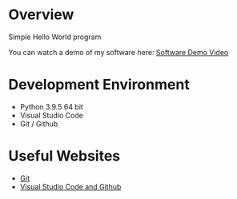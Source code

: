 # Overview

Simple Hello World program

You can watch a demo of my software here: [Software Demo Video](https://youtu.be/umANza-Mqrs)

# Development Environment

* Python 3.9.5 64 bit
* Visual Studio Code
* Git / Github

# Useful Websites

* [Git](https://git-scm.com/)
* [Visual Studio Code and Github](https://code.visualstudio.com/docs/editor/versioncontrol)

